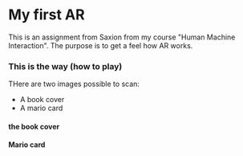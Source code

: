 # My first AR

This is an assignment from Saxion from my course "Human Machine Interaction". The purpose is to get a feel how AR works.

### This is the way (how to play)
THere are two images possible to scan:
- A book cover
- A mario card


#### the book cover


#### Mario card
